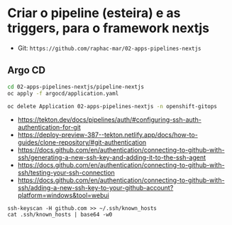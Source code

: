 # Criar o pipeline (esteira) e as triggers, para o framework nextjs

- Git: `https://github.com/raphac-mar/02-apps-pipelines-nextjs`

## Argo CD

```sh
cd 02-apps-pipelines-nextjs/pipeline-nextjs
oc apply -f argocd/application.yaml

oc delete Application 02-apps-pipelines-nextjs -n openshift-gitops
```

- https://tekton.dev/docs/pipelines/auth/#configuring-ssh-auth-authentication-for-git
- https://deploy-preview-387--tekton.netlify.app/docs/how-to-guides/clone-repository/#git-authentication
- https://docs.github.com/en/authentication/connecting-to-github-with-ssh/generating-a-new-ssh-key-and-adding-it-to-the-ssh-agent
- https://docs.github.com/en/authentication/connecting-to-github-with-ssh/testing-your-ssh-connection
- https://docs.github.com/en/authentication/connecting-to-github-with-ssh/adding-a-new-ssh-key-to-your-github-account?platform=windows&tool=webui

```
ssh-keyscan -H github.com >> ~/.ssh/known_hosts
cat .ssh/known_hosts | base64 -w0


```